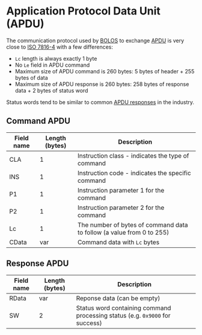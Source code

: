 # Application Protocol Data Unit (APDU)

The communication protocol used
by [BOLOS](https://www.ledger.com/introducing-bolos-blockchain-open-ledger-operating-system) to
exchange [APDU](https://en.wikipedia.org/wiki/Smart_card_application_protocol_data_unit) is very close
to [ISO 7816-4](https://www.iso.org/standard/77180.html) with a few differences:

- `Lc` length is always exactly 1 byte
- No `Le` field in APDU command
- Maximum size of APDU command is 260 bytes: 5 bytes of header + 255 bytes of data
- Maximum size of APDU response is 260 bytes: 258 bytes of response data + 2 bytes of status word

Status words tend to be similar to
common [APDU responses](https://www.eftlab.com/knowledge-base/complete-list-of-apdu-responses/) in the industry.

## Command APDU

| Field name | Length (bytes) | Description                                                           |
|------------|----------------|-----------------------------------------------------------------------|
| CLA        | 1              | Instruction class - indicates the type of command                     |
| INS        | 1              | Instruction code - indicates the specific command                     |
| P1         | 1              | Instruction parameter 1 for the command                               |
| P2         | 1              | Instruction parameter 2 for the command                               |
| Lc         | 1              | The number of bytes of command data to follow (a value from 0 to 255) |
| CData      | var            | Command data with `Lc` bytes                                          |

## Response APDU

| Field name | Length (bytes) | Description                                                                  |
|------------|----------------|------------------------------------------------------------------------------|
| RData      | var            | Reponse data (can be empty)                                                  |
| SW         | 2              | Status word containing command processing status (e.g. `0x9000` for success) |
